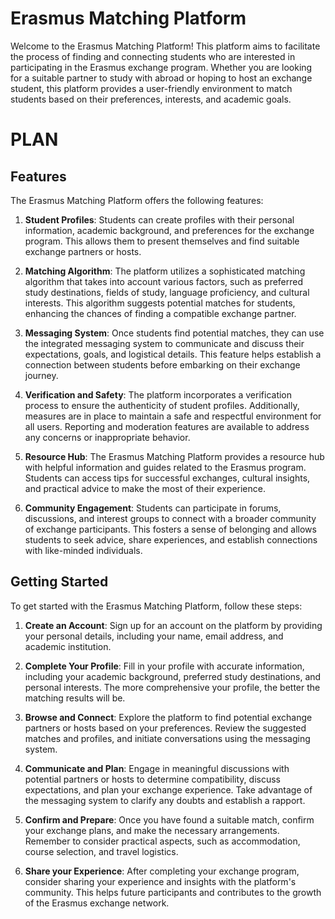 # Erasmus Matching Platform

Welcome to the Erasmus Matching Platform! This platform aims to facilitate the process of finding and connecting students who are interested in participating in the Erasmus exchange program. Whether you are looking for a suitable partner to study with abroad or hoping to host an exchange student, this platform provides a user-friendly environment to match students based on their preferences, interests, and academic goals.

# PLAN
## Features

The Erasmus Matching Platform offers the following features:

1. **Student Profiles**: Students can create profiles with their personal information, academic background, and preferences for the exchange program. This allows them to present themselves and find suitable exchange partners or hosts.

2. **Matching Algorithm**: The platform utilizes a sophisticated matching algorithm that takes into account various factors, such as preferred study destinations, fields of study, language proficiency, and cultural interests. This algorithm suggests potential matches for students, enhancing the chances of finding a compatible exchange partner.

3. **Messaging System**: Once students find potential matches, they can use the integrated messaging system to communicate and discuss their expectations, goals, and logistical details. This feature helps establish a connection between students before embarking on their exchange journey.

4. **Verification and Safety**: The platform incorporates a verification process to ensure the authenticity of student profiles. Additionally, measures are in place to maintain a safe and respectful environment for all users. Reporting and moderation features are available to address any concerns or inappropriate behavior.

5. **Resource Hub**: The Erasmus Matching Platform provides a resource hub with helpful information and guides related to the Erasmus program. Students can access tips for successful exchanges, cultural insights, and practical advice to make the most of their experience.

6. **Community Engagement**: Students can participate in forums, discussions, and interest groups to connect with a broader community of exchange participants. This fosters a sense of belonging and allows students to seek advice, share experiences, and establish connections with like-minded individuals.

## Getting Started

To get started with the Erasmus Matching Platform, follow these steps:

1. **Create an Account**: Sign up for an account on the platform by providing your personal details, including your name, email address, and academic institution.

2. **Complete Your Profile**: Fill in your profile with accurate information, including your academic background, preferred study destinations, and personal interests. The more comprehensive your profile, the better the matching results will be.

3. **Browse and Connect**: Explore the platform to find potential exchange partners or hosts based on your preferences. Review the suggested matches and profiles, and initiate conversations using the messaging system.

4. **Communicate and Plan**: Engage in meaningful discussions with potential partners or hosts to determine compatibility, discuss expectations, and plan your exchange experience. Take advantage of the messaging system to clarify any doubts and establish a rapport.

5. **Confirm and Prepare**: Once you have found a suitable match, confirm your exchange plans, and make the necessary arrangements. Remember to consider practical aspects, such as accommodation, course selection, and travel logistics.

6. **Share your Experience**: After completing your exchange program, consider sharing your experience and insights with the platform's community. This helps future participants and contributes to the growth of the Erasmus exchange network.

